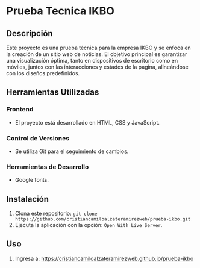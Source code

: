 # Prueba Tecnica IKBO

## Descripción
Este proyecto es una prueba técnica para la empresa IKBO y se enfoca en la creación de un sitio web de noticias. El objetivo principal es garantizar una visualización óptima, tanto en dispositivos de escritorio como en móviles, juntos con las interacciones y estados de la pagina, alineándose con los diseños predefinidos.

## Herramientas Utilizadas

### Frontend
- El proyecto está desarrollado en HTML, CSS y JavaScript.

### Control de Versiones
- Se utiliza Git para el seguimiento de cambios.

### Herramientas de Desarrollo
- Google fonts.

## Instalación
1. Clona este repositorio: `git clone https://github.com/cristiancamiloalzateramirezweb/prueba-ikbo.git`
2. Ejecuta la aplicación con la opción: `Open With Live Server`.
   
## Uso
1. Ingresa a: https://cristiancamiloalzateramirezweb.github.io/prueba-ikbo
